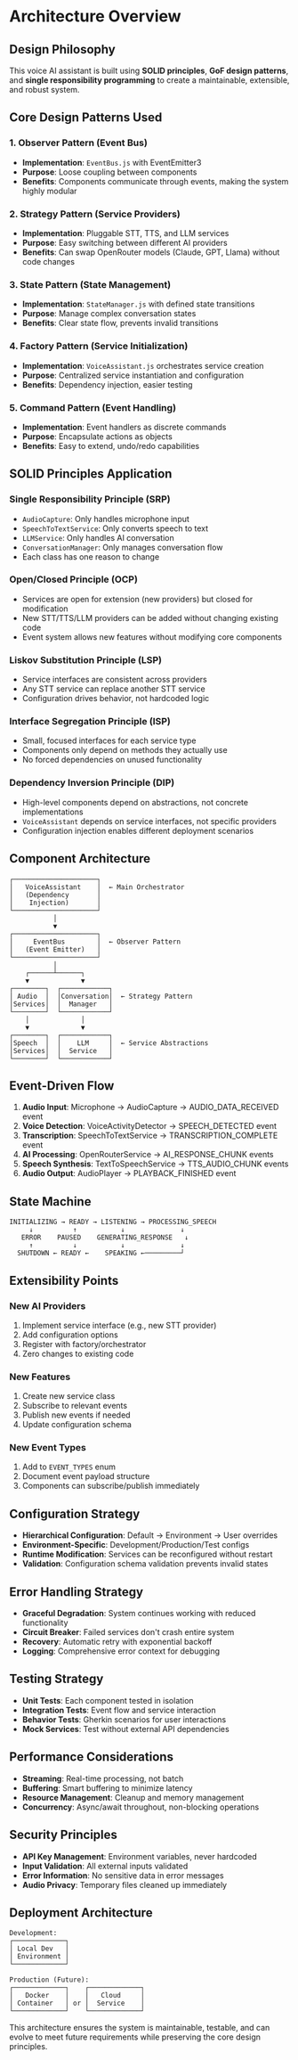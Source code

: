 # Architecture Overview

## Design Philosophy

This voice AI assistant is built using **SOLID principles**, **GoF design patterns**, and **single responsibility programming** to create a maintainable, extensible, and robust system.

## Core Design Patterns Used

### 1. Observer Pattern (Event Bus)
- **Implementation**: `EventBus.js` with EventEmitter3
- **Purpose**: Loose coupling between components
- **Benefits**: Components communicate through events, making the system highly modular

### 2. Strategy Pattern (Service Providers)
- **Implementation**: Pluggable STT, TTS, and LLM services
- **Purpose**: Easy switching between different AI providers
- **Benefits**: Can swap OpenRouter models (Claude, GPT, Llama) without code changes

### 3. State Pattern (State Management)
- **Implementation**: `StateManager.js` with defined state transitions
- **Purpose**: Manage complex conversation states
- **Benefits**: Clear state flow, prevents invalid transitions

### 4. Factory Pattern (Service Initialization)
- **Implementation**: `VoiceAssistant.js` orchestrates service creation
- **Purpose**: Centralized service instantiation and configuration
- **Benefits**: Dependency injection, easier testing

### 5. Command Pattern (Event Handling)
- **Implementation**: Event handlers as discrete commands
- **Purpose**: Encapsulate actions as objects
- **Benefits**: Easy to extend, undo/redo capabilities

## SOLID Principles Application

### Single Responsibility Principle (SRP)
- `AudioCapture`: Only handles microphone input
- `SpeechToTextService`: Only converts speech to text
- `LLMService`: Only handles AI conversation
- `ConversationManager`: Only manages conversation flow
- Each class has one reason to change

### Open/Closed Principle (OCP)
- Services are open for extension (new providers) but closed for modification
- New STT/TTS/LLM providers can be added without changing existing code
- Event system allows new features without modifying core components

### Liskov Substitution Principle (LSP)
- Service interfaces are consistent across providers
- Any STT service can replace another STT service
- Configuration drives behavior, not hardcoded logic

### Interface Segregation Principle (ISP)
- Small, focused interfaces for each service type
- Components only depend on methods they actually use
- No forced dependencies on unused functionality

### Dependency Inversion Principle (DIP)
- High-level components depend on abstractions, not concrete implementations
- `VoiceAssistant` depends on service interfaces, not specific providers
- Configuration injection enables different deployment scenarios

## Component Architecture

```
┌─────────────────────┐
│   VoiceAssistant    │  ← Main Orchestrator
│   (Dependency       │
│    Injection)       │
└─────────────────────┘
           │
           ▼
┌─────────────────────┐
│     EventBus        │  ← Observer Pattern
│   (Event Emitter)   │
└─────────────────────┘
           │
    ┌──────┴──────┐
    ▼             ▼
┌────────┐  ┌────────────┐
│ Audio  │  │Conversation│  ← Strategy Pattern
│Services│  │  Manager   │
└────────┘  └────────────┘
    │             │
    ▼             ▼
┌────────┐  ┌────────────┐
│Speech  │  │    LLM     │  ← Service Abstractions
│Services│  │  Service   │
└────────┘  └────────────┘
```

## Event-Driven Flow

1. **Audio Input**: Microphone → AudioCapture → AUDIO_DATA_RECEIVED event
2. **Voice Detection**: VoiceActivityDetector → SPEECH_DETECTED event
3. **Transcription**: SpeechToTextService → TRANSCRIPTION_COMPLETE event
4. **AI Processing**: OpenRouterService → AI_RESPONSE_CHUNK events
5. **Speech Synthesis**: TextToSpeechService → TTS_AUDIO_CHUNK events
6. **Audio Output**: AudioPlayer → PLAYBACK_FINISHED event

## State Machine

```
INITIALIZING → READY → LISTENING → PROCESSING_SPEECH
     ↓          ↑           ↓              ↓
   ERROR    PAUSED    GENERATING_RESPONSE   ↓
     ↑          ↓           ↓              ↓
  SHUTDOWN ← READY ←    SPEAKING ←─────────┘
```

## Extensibility Points

### New AI Providers
1. Implement service interface (e.g., new STT provider)
2. Add configuration options
3. Register with factory/orchestrator
4. Zero changes to existing code

### New Features
1. Create new service class
2. Subscribe to relevant events
3. Publish new events if needed
4. Update configuration schema

### New Event Types
1. Add to `EVENT_TYPES` enum
2. Document event payload structure
3. Components can subscribe/publish immediately

## Configuration Strategy

- **Hierarchical Configuration**: Default → Environment → User overrides
- **Environment-Specific**: Development/Production/Test configs
- **Runtime Modification**: Services can be reconfigured without restart
- **Validation**: Configuration schema validation prevents invalid states

## Error Handling Strategy

- **Graceful Degradation**: System continues working with reduced functionality
- **Circuit Breaker**: Failed services don't crash entire system
- **Recovery**: Automatic retry with exponential backoff
- **Logging**: Comprehensive error context for debugging

## Testing Strategy

- **Unit Tests**: Each component tested in isolation
- **Integration Tests**: Event flow and service interaction
- **Behavior Tests**: Gherkin scenarios for user interactions
- **Mock Services**: Test without external API dependencies

## Performance Considerations

- **Streaming**: Real-time processing, not batch
- **Buffering**: Smart buffering to minimize latency
- **Resource Management**: Cleanup and memory management
- **Concurrency**: Async/await throughout, non-blocking operations

## Security Principles

- **API Key Management**: Environment variables, never hardcoded
- **Input Validation**: All external inputs validated
- **Error Information**: No sensitive data in error messages
- **Audio Privacy**: Temporary files cleaned up immediately

## Deployment Architecture

```
Development:
┌─────────────┐
│ Local Dev   │
│ Environment │
└─────────────┘

Production (Future):
┌─────────────┐    ┌─────────────┐
│   Docker    │    │   Cloud     │
│ Container   │ or │  Service    │
└─────────────┘    └─────────────┘
```

This architecture ensures the system is maintainable, testable, and can evolve to meet future requirements while preserving the core design principles.